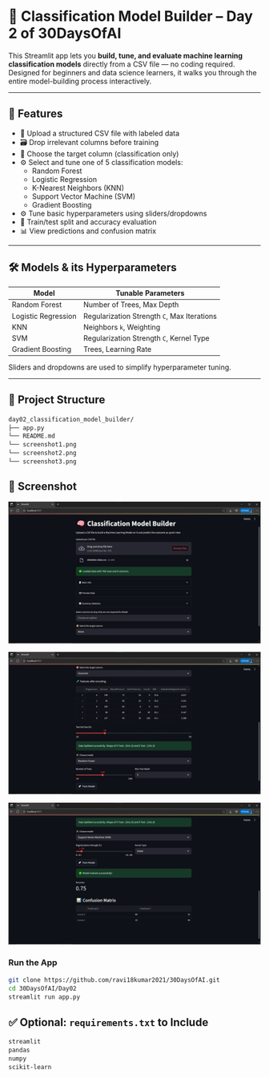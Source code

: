 # 🧠 Classification Model Builder – Day 2 of 30DaysOfAI

This Streamlit app lets you **build, tune, and evaluate machine learning classification models** directly from a CSV file — no coding required. Designed for beginners and data science learners, it walks you through the entire model-building process interactively.

---

## 🚀 Features

- 📁 Upload a structured CSV file with labeled data
- 🗃️ Drop irrelevant columns before training
- 🎯 Choose the target column (classification only)
- ⚙️ Select and tune one of 5 classification models:
  - Random Forest
  - Logistic Regression
  - K-Nearest Neighbors (KNN)
  - Support Vector Machine (SVM)
  - Gradient Boosting
- ⚙️ Tune basic hyperparameters using sliders/dropdowns
- 🚀 Train/test split and accuracy evaluation
- 📊 View predictions and confusion matrix

---

## 🛠 Models & its Hyperparameters

| Model | Tunable Parameters |
|-------|--------------------|
| Random Forest | Number of Trees, Max Depth |
| Logistic Regression | Regularization Strength `C`, Max Iterations |
| KNN | Neighbors `k`, Weighting |
| SVM | Regularization Strength `C`, Kernel Type |
| Gradient Boosting | Trees, Learning Rate |

Sliders and dropdowns are used to simplify hyperparameter tuning.

---

## 📂 Project Structure

```bash
day02_classification_model_builder/
├── app.py
└── README.md
└── screenshot1.png
└── screenshot2.png
└── screenshot3.png
```
## 📸 Screenshot

![Screenshot](./screenshot1.png)

![Screenshot](./screenshot2.png)

![Screenshot](./screenshot3.png)

### Run the App

```bash
git clone https://github.com/ravi18kumar2021/30DaysOfAI.git
cd 30DaysOfAI/Day02
streamlit run app.py
```

## ✅ Optional: `requirements.txt` to Include

```txt
streamlit
pandas
numpy
scikit-learn
```
